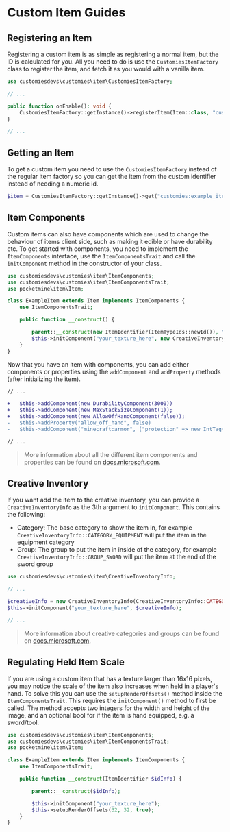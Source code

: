 # Custom Item Guides

## Registering an Item
Registering a custom item is as simple as registering a normal item, but the ID is calculated for you. All you need to
do is use the `CustomiesItemFactory` class to register the item, and fetch it as you would with a vanilla item.

```php
use customiesdevs\customies\item\CustomiesItemFactory;

// ...

public function onEnable(): void {
	CustomiesItemFactory::getInstance()->registerItem(Item::class, "customies:example_item", "Example Item");
}

// ...
```

## Getting an Item
To get a custom item you need to use the `CustomiesItemFactory` instead of the regular item factory so you can get the item from the custom identifier instead of needing a numeric id.
```php
$item = CustomiesItemFactory::getInstance()->get("customies:example_item");
```

## Item Components
Custom items can also have components which are used to change the behaviour of items client side, such as making it edible or have durability etc. To get started with components, you need to implement the `ItemComponents` interface, use the `ItemComponentsTrait` and call the `initComponent` method in the constructor of your class.

```php
use customiesdevs\customies\item\ItemComponents;
use customiesdevs\customies\item\ItemComponentsTrait;
use pocketmine\item\Item;

class ExampleItem extends Item implements ItemComponents {
	use ItemComponentsTrait;

	public function __construct() {

        parent::__construct(new ItemIdentifier(ItemTypeIds::newId()), "your_name_here", []);
		$this->initComponent("your_texture_here", new CreativeInventoryInfo(CreativeInventoryInfo::CATEGORY_ITEMS));
	}
}
```

Now that you have an item with components, you can add either components or properties using the `addComponent`
and `addProperty` methods (after initializing the item).

```diff
// ...

+	$this->addComponent(new DurabilityComponent(3000))
+	$this->addComponent(new MaxStackSizeComponent(1));
+   $this->addComponent(new AllowOffHandComponent(false));
-   $this->addProperty("allow_off_hand", false)
-   $this->addComponent("minecraft:armor", ["protection" => new IntTag(4)]);

// ...
```

> More information about all the different item components and properties can be found on [docs.microsoft.com](https://docs.microsoft.com/en-us/minecraft/creator/reference/content/itemreference).

## Creative Inventory
If you want add the item to the creative inventory, you can provide a `CreativeInventoryInfo` as the 3th argument to `initComponent`. This contains the following:
 - Category: The base category to show the item in, for example `CreativeInventoryInfo::CATEGORY_EQUIPMENT` will put the item in the equipment category
 - Group: The group to put the item in inside of the category, for example `CreativeInventoryInfo::GROUP_SWORD` will put the item at the end of the sword group

```php
use customiesdevs\customies\item\CreativeInventoryInfo;

// ...

$creativeInfo = new CreativeInventoryInfo(CreativeInventoryInfo::CATEGORY_EQUIPMENT, CreativeInventoryInfo::GROUP_SWORD);
$this->initComponent("your_texture_here", $creativeInfo);

// ...
```

> More information about creative categories and groups can be found on [docs.microsoft.com](https://docs.microsoft.com/en-us/minecraft/creator/reference/content/blockreference/examples/blockcomponents/minecraftblock_creative_category).

## Regulating Held Item Scale
If you are using a custom item that has a texture larger than 16x16 pixels, you may notice the scale of the item also increases when held in a player's hand. To solve this you can use the `setupRenderOffsets()` method inside the `ItemComponentsTrait`. This requires the `initComponent()` method to first be called. The method accepts two integers for the width and height of the image, and an optional bool for if the item is hand equipped, e.g. a sword/tool.
```php
use customiesdevs\customies\item\ItemComponents;
use customiesdevs\customies\item\ItemComponentsTrait;
use pocketmine\item\Item;

class ExampleItem extends Item implements ItemComponents {
	use ItemComponentsTrait;

	public function __construct(ItemIdentifier $idInfo) {

		parent::__construct($idInfo);

		$this->initComponent("your_texture_here");
		$this->setupRenderOffsets(32, 32, true);
	}
}
```
